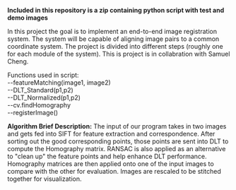 **Included in this repository is a zip containing python script with test and demo images**

In this project the goal is to implement an end-to-end image registration system. The system
will be capable of aligning image pairs to a common coordinate system. The project is
divided into different steps (roughly one for each module of the system). This is project is in collabration with Samuel Cheng.

Functions used in script:<br/>
        --featureMatching(image1, image2)<br/>
        --DLT_Standard(p1,p2)<br/>
        --DLT_Normalized(p1,p2)<br/>
        --cv.findHomography<br/>
        --registerImage()<br/>
  
**Algorithm Brief Description:** The input of our program takes in two images and gets fed into SIFT for feature extraction and correspondence. After sorting out the good corresponding points, those points are sent into DLT to compute the Homography matrix. RANSAC is also applied as an alternative to "clean up" the feature points and help enhance DLT performance. Homography matrices are then applied onto one of the input images to compare with the other for evaluation. Images are rescaled to be stitched together for visualization.  
 
